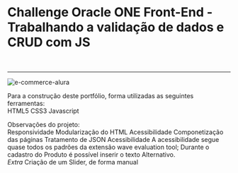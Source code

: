 <h1>Challenge Oracle ONE Front-End - Trabalhando a validação de dados e CRUD com JS</h1>
<br>
<hr>

![e-commerce-alura](https://user-images.githubusercontent.com/97696243/183267486-49fc329c-1d3c-4301-be2c-10c7e672f384.jpg)

Para a construção deste portfólio, forma utilizadas as seguintes ferramentas:<br>
HTML5
CSS3
Javascript<br>

Observações do projeto:<br>
Responsividade
Modularização do HTML
Acessibilidade
Componetização das páginas
Tratamento de JSON
Acessibilidade
A acessibilidade segue quase todos os padrões da extensão wave evaluation tool;
Durante o cadastro do Produto é possível inserir o texto Alternativo.
<br><i>Extra</i>
Criação de um Slider, de forma manual

